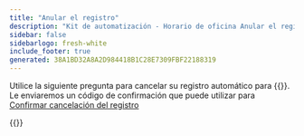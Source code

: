 ```yaml
---
title: "Anular el registro"
description: "Kit de automatización - Horario de oficina Anular el registro"
sidebar: false
sidebarlogo: fresh-white
include_footer: true
generated: 38A1BD32A8A2D984418B1C28E7309FBF22188319
---
```


Utilice la siguiente pregunta para cancelar su registro automático para {{<product-name>}}. Le enviaremos un código de confirmación que puede utilizar para [Confirmar cancelación del registro](/es/office-hours/unregister-confirm)

{{<questions name="/content/es/office-hours/unregister.json" completed="Gracias por completar las preguntas de cancelación de registro" showNavigationButtons="false" locale="es">}}
